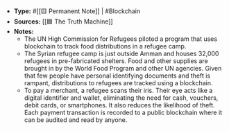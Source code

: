 - **Type:** #[[🟨 Permanent Note]] | #Blockchain
- **Sources:** [[🟦 The Truth Machine]]
- **Notes:**
    - The UN High Commission for Refugees piloted a program that uses blockchain to track food distributions in a refugee camp.
    - The Syrian refugee camp is just outside Amman and houses 32,000 refugees in pre-fabricated shelters. Food and other supplies are brought in by the World Food Program and other UN agencies. Given that few people have personal identifying documents and theft is rampant, distributions to refugees are tracked using a blockchain.
    - To pay a merchant, a refugee scans their iris. Their eye acts like a digital identifier and wallet, eliminating the need for cash, vouchers, debit cards, or smartphones. It also reduces the likelihood of theft. Each payment transaction is recorded to a public blockchain where it can be audited and read by anyone.
